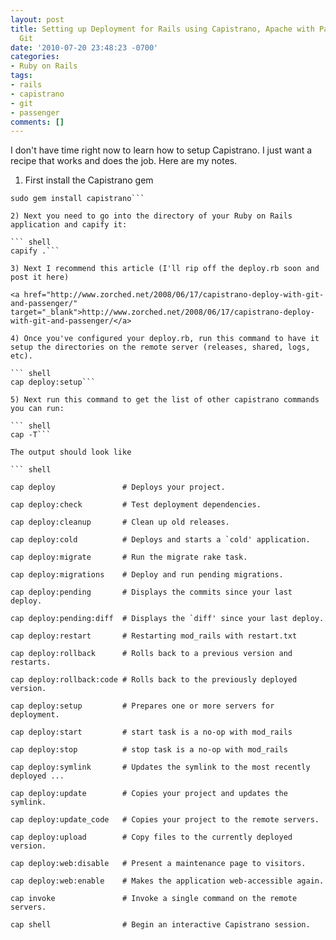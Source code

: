 ```yaml
---
layout: post
title: Setting up Deployment for Rails using Capistrano, Apache with Passenger and
  Git
date: '2010-07-20 23:48:23 -0700'
categories:
- Ruby on Rails
tags:
- rails
- capistrano
- git
- passenger
comments: []
---
```

I don't have time right now to learn how to setup Capistrano. I just want a recipe that works and does the job. Here are my notes.

1) First install the Capistrano gem

``` shell
sudo gem install capistrano```

2) Next you need to go into the directory of your Ruby on Rails application and capify it:

``` shell
capify .```

3) Next I recommend this article (I'll rip off the deploy.rb soon and post it here)

<a href="http://www.zorched.net/2008/06/17/capistrano-deploy-with-git-and-passenger/" target="_blank">http://www.zorched.net/2008/06/17/capistrano-deploy-with-git-and-passenger/</a>

4) Once you've configured your deploy.rb, run this command to have it setup the directories on the remote server (releases, shared, logs, etc).

``` shell
cap deploy:setup```

5) Next run this command to get the list of other capistrano commands you can run:

``` shell
cap -T```

The output should look like

``` shell

cap deploy               # Deploys your project.

cap deploy:check         # Test deployment dependencies.

cap deploy:cleanup       # Clean up old releases.

cap deploy:cold          # Deploys and starts a `cold' application.

cap deploy:migrate       # Run the migrate rake task.

cap deploy:migrations    # Deploy and run pending migrations.

cap deploy:pending       # Displays the commits since your last deploy.

cap deploy:pending:diff  # Displays the `diff' since your last deploy.

cap deploy:restart       # Restarting mod_rails with restart.txt

cap deploy:rollback      # Rolls back to a previous version and restarts.

cap deploy:rollback:code # Rolls back to the previously deployed version.

cap deploy:setup         # Prepares one or more servers for deployment.

cap deploy:start         # start task is a no-op with mod_rails

cap deploy:stop          # stop task is a no-op with mod_rails

cap deploy:symlink       # Updates the symlink to the most recently deployed ...

cap deploy:update        # Copies your project and updates the symlink.

cap deploy:update_code   # Copies your project to the remote servers.

cap deploy:upload        # Copy files to the currently deployed version.

cap deploy:web:disable   # Present a maintenance page to visitors.

cap deploy:web:enable    # Makes the application web-accessible again.

cap invoke               # Invoke a single command on the remote servers.

cap shell                # Begin an interactive Capistrano session.

```

